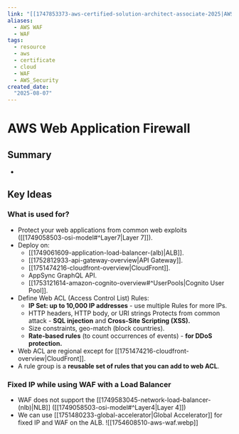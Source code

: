 ```yaml
---
link: "[[1747853373-aws-certified-solution-architect-associate-2025|AWS Certified Solution Architect Associate 2025]]"
aliases: 
  - AWS WAF
  - WAF
tags:
  - resource
  - aws
  - certificate
  - cloud
  - WAF
  - AWS_Security
created_date:
  "2025-08-07"
---
```

# AWS Web Application Firewall
## Summary
- 
## Key Ideas
### What is used for?
- Protect your web applications from common web exploits ([[1749058503-osi-model#^Layer7|Layer 7]]).
- Deploy on:
	- [[1749061609-application-load-balancer-(alb)|ALB]].
	- [[1752812933-api-gateway-overview|API Gateway]].
	- [[1751474216-cloudfront-overview|CloudFront]].
	- AppSync GraphQL API.
	- [[1753121614-amazon-cognito-overview#^UserPools|Cognito User Pool]].
- Define Web ACL (Access Control List) Rules:
	- **IP Set: up to 10,000 IP addresses** - use multiple Rules for more IPs.
	- HTTP headers, HTTP body, or URI strings Protects from common attack - **SQL injection** and **Cross-Site Scripting (XSS).**
	- Size constraints, geo-match (block countries).
	- **Rate-based rules** (to count occurrences of events) - **for DDoS protection.**
- Web ACL are regional except for [[1751474216-cloudfront-overview|CloudFront]].
- A rule group is a **reusable set of rules that you can add to web ACL**.

### Fixed IP while using WAF with a Load Balancer
- WAF does not support the [[1749583045-network-load-balancer-(nlb)|NLB]] ([[1749058503-osi-model#^Layer4|Layer 4]])
- We can use [[1751480233-global-accelerator|Global Accelerator]] for fixed IP and WAF on the ALB.
![[1754608510-aws-waf.webp]]

